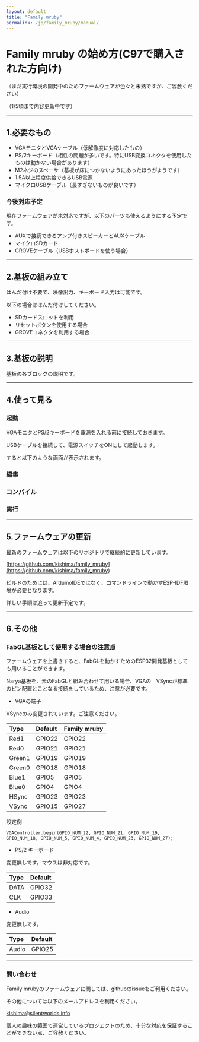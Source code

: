 ```yaml
---
layout: default
title: "Family mruby"
permalink: /jp/family_mruby/manual/
---
```


# Family mruby の始め方(C97で購入された方向け)

（まだ実行環境の開発中のためファームウェアが色々と未熟ですが、ご容赦ください）

（1/5頃まで内容更新中です）

---

## 1.必要なもの

* VGAモニタとVGAケーブル（低解像度に対応したもの）
* PS/2キーボード（相性の問題が多いです。特にUSB変換コネクタを使用したものは動かない場合があります）
* M2ネジのスペーサ（基板が床につかないようにあったほうがようです）
* 1.5A以上程度供給できるUSB電源
* マイクロUSBケーブル（長すぎないものが良いです）

### 今後対応予定

現在ファームウェアが未対応ですが、以下のパーツも使えるようにする予定です。

* AUXで接続できるアンプ付きスピーカーとAUXケーブル
* マイクロSDカード
* GROVEケーブル（USBホストボードを使う場合）

---

## 2.基板の組み立て

はんだ付け不要で、映像出力、キーボード入力は可能です。

以下の場合ははんだ付けしてください。

* SDカードスロットを利用
* リセットボタンを使用する場合
* GROVEコネクタを利用する場合

---

## 3.基板の説明

基板の各ブロックの説明です。

---

## 4.使って見る

### 起動

VGAモニタとPS/2キーボードを電源を入れる前に接続しておきます。

USBケーブルを接続して、電源スイッチをONにして起動します。

すると以下のような画面が表示されます。

### 編集

### コンパイル

### 実行

---

## 5.ファームウェアの更新

最新のファームウェアは以下のリポジトリで継続的に更新しています。

[https://github.com/kishima/family_mruby](https://github.com/kishima/family_mruby)

ビルドのためには、ArduinoIDEではなく、コマンドラインで動かすESP-IDF環境が必要となります。

詳しい手順は追って更新予定です。

---

## 6.その他

### FabGL基板として使用する場合の注意点

ファームウェアを上書きすると、FabGLを動かすためのESP32開発基板としても用いることができます。

Narya基板を、素のFabGLと組み合わせて用いる場合、VGAの　VSyncが標準のピン配置とことなる接続をしているため、注意が必要です。

* VGAの端子

VSyncのみ変更されています。ご注意ください。

|Type|Default|Family mruby|
|:---|:------|:-----------|
|Red1  |GPIO22 |GPIO22 |
|Red0  |GPIO21 |GPIO21 |
|Green1|GPIO19 |GPIO19 |
|Green0|GPIO18 |GPIO18 |
|Blue1 |GPIO5  |GPIO5  |
|Blue0 |GPIO4  |GPIO4  |
|HSync |GPIO23 |GPIO23 |
|VSync |GPIO15 |GPIO27 |

設定例

```
VGAController.begin(GPIO_NUM_22, GPIO_NUM_21, GPIO_NUM_19, GPIO_NUM_18, GPIO_NUM_5, GPIO_NUM_4, GPIO_NUM_23, GPIO_NUM_27);
```

* PS/2 キーボード

変更無しです。マウスは非対応です。

|Type|Default|
|:---|:------|
|DATA  |GPIO32 |
|CLK   |GPIO33 |

* Audio

変更無しです。

|Type|Default|
|:---|:------|
|Audio  |GPIO25 |

---

### 問い合わせ

Family mrubyのファームウェアに関しては、githubのissueをご利用ください。

その他については以下のメールアドレスを利用ください。

kishima@silentworlds.info

個人の趣味の範囲で運営しているプロジェクトのため、十分な対応を保証することができない点、ご容赦ください。

